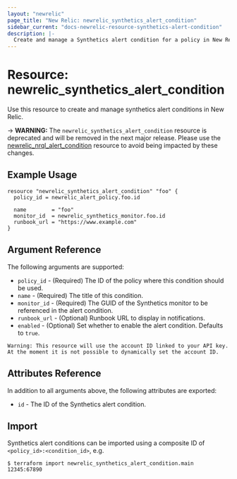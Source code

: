 ```yaml
---
layout: "newrelic"
page_title: "New Relic: newrelic_synthetics_alert_condition"
sidebar_current: "docs-newrelic-resource-synthetics-alert-condition"
description: |-
  Create and manage a Synthetics alert condition for a policy in New Relic.
---
```


# Resource: newrelic\_synthetics\_alert\_condition

Use this resource to create and manage synthetics alert conditions in New Relic.

-> **WARNING:** The `newrelic_synthetics_alert_condition` resource is deprecated and will be removed in the next major release. Please use the [newrelic_nrql_alert_condition](nrql_alert_condition.html) resource to avoid being impacted by these changes.

## Example Usage

```hcl
resource "newrelic_synthetics_alert_condition" "foo" {
  policy_id = newrelic_alert_policy.foo.id

  name        = "foo"
  monitor_id  = newrelic_synthetics_monitor.foo.id
  runbook_url = "https://www.example.com"
}
```

## Argument Reference

The following arguments are supported:

  * `policy_id` - (Required) The ID of the policy where this condition should be used.
  * `name` - (Required) The title of this condition.
  * `monitor_id` - (Required) The GUID of the Synthetics monitor to be referenced in the alert condition.
  * `runbook_url` - (Optional) Runbook URL to display in notifications.
  * `enabled` - (Optional) Set whether to enable the alert condition. Defaults to `true`.

```
Warning: This resource will use the account ID linked to your API key. At the moment it is not possible to dynamically set the account ID.
```

## Attributes Reference

In addition to all arguments above, the following attributes are exported:

  * `id` - The ID of the Synthetics alert condition.


## Import

Synthetics alert conditions can be imported using a composite ID of `<policy_id>:<condition_id>`, e.g.

```
$ terraform import newrelic_synthetics_alert_condition.main 12345:67890
```
